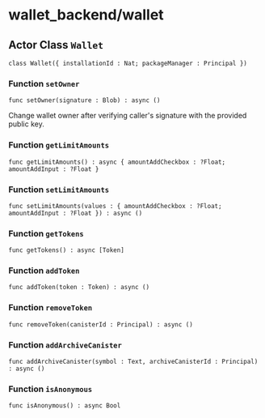 # wallet_backend/wallet

## Actor Class `Wallet`

``` motoko no-repl
class Wallet({ installationId : Nat; packageManager : Principal })
```


### Function `setOwner`
``` motoko no-repl
func setOwner(signature : Blob) : async ()
```

Change wallet owner after verifying caller's signature with the provided public key.


### Function `getLimitAmounts`
``` motoko no-repl
func getLimitAmounts() : async { amountAddCheckbox : ?Float; amountAddInput : ?Float }
```



### Function `setLimitAmounts`
``` motoko no-repl
func setLimitAmounts(values : { amountAddCheckbox : ?Float; amountAddInput : ?Float }) : async ()
```



### Function `getTokens`
``` motoko no-repl
func getTokens() : async [Token]
```



### Function `addToken`
``` motoko no-repl
func addToken(token : Token) : async ()
```



### Function `removeToken`
``` motoko no-repl
func removeToken(canisterId : Principal) : async ()
```



### Function `addArchiveCanister`
``` motoko no-repl
func addArchiveCanister(symbol : Text, archiveCanisterId : Principal) : async ()
```



### Function `isAnonymous`
``` motoko no-repl
func isAnonymous() : async Bool
```

